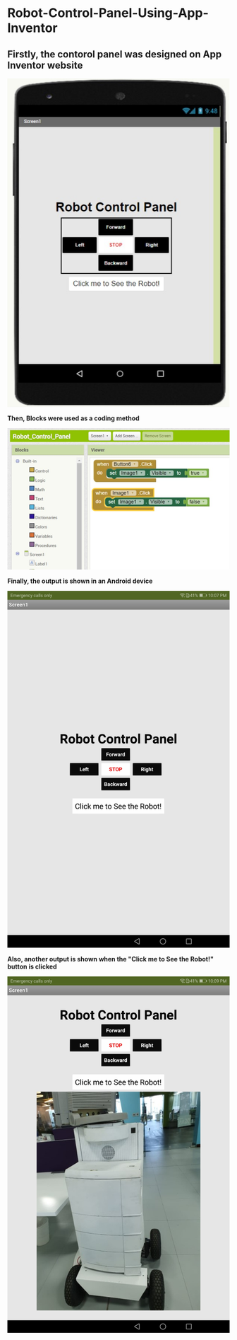 # Robot-Control-Panel-Using-App-Inventor

## Firstly, the contorol panel was designed on App Inventor website

  ![](Website%20Design%20Screenshot.jpg)




**Then, Blocks were used as a coding method**

  ![](Website%20Blocks%20Screenshot.jpg)
 
 
 
 
**Finally, the output is shown in an Android device**
 
   ![](Android%20Device%20Screenshot%201.jpg)
 
 
 
 
**Also, another output is shown when the "Click me to See the Robot!" button is clicked**

  ![](Android%20Device%20Screenshot%202.jpg)
